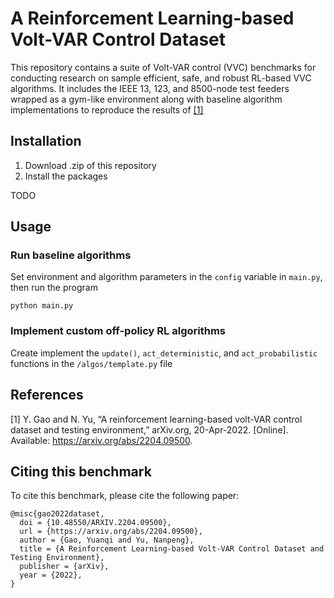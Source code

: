 # A Reinforcement Learning-based Volt-VAR Control Dataset
This repository contains a suite of Volt-VAR control (VVC) benchmarks for conducting research on sample efficient, safe, and robust RL-based VVC algorithms. It includes the IEEE 13, 123, and 8500-node test feeders wrapped as a gym-like environment along with baseline algorithm implementations to reproduce the results of [[1]](#1)

## Installation

1. Download .zip of this repository
2. Install the packages

TODO

## Usage
### Run baseline algorithms
Set environment and algorithm parameters in the ```config``` variable in ```main.py```, then run the program
```
python main.py
```
### Implement custom off-policy RL algorithms
Create implement the ```update()```, ```act_deterministic```, and ```act_probabilistic``` functions in the ```/algos/template.py``` file

## References
<a id="1">[1]</a> 
Y. Gao and N. Yu, “A reinforcement learning-based volt-VAR control dataset and testing environment,” arXiv.org, 20-Apr-2022. [Online]. Available: https://arxiv.org/abs/2204.09500.

## Citing this benchmark
To cite this benchmark, please cite the following paper:

```
@misc{gao2022dataset,
  doi = {10.48550/ARXIV.2204.09500},
  url = {https://arxiv.org/abs/2204.09500},
  author = {Gao, Yuanqi and Yu, Nanpeng},
  title = {A Reinforcement Learning-based Volt-VAR Control Dataset and Testing Environment},
  publisher = {arXiv},
  year = {2022},
}

```
